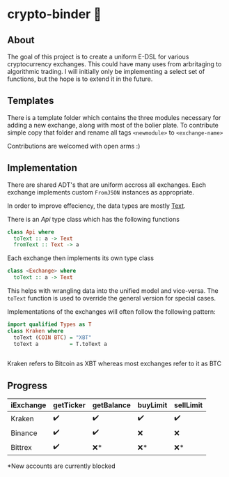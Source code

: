 # crypto-binder 🤑

## About
The goal of this project is to create a uniform E-DSL for various cryptocurrency exchanges. This could have many uses from arbritaging to algorithmic trading. I will initially only be implementing a select set of functions, but the hope is to extend it in the future.

## Templates

There is a template folder which contains the three modules necessary for adding a new exchange, along with most of the bolier plate. To contribute simple copy that folder and rename all tags
`<newmodule>` to `<exchange-name>`

Contributions are welcomed with open arms :)

## Implementation
There are shared ADT's that are uniform accross all exchanges. Each exchange implements custom `FromJSON` instances as appropriate.

In order to improve effeciency, the data types are mostly [Text](http://sorryiwillinsertalinkatsomestage.com).

There is an *Api* type class which has the following functions
```Haskell
class Api where
  toText :: a -> Text
  fromText :: Text -> a
```

Each exchange then implements its own type class
```Haskell
class <Exchange> where
  toText :: a -> Text
```
This helps with wrangling data into the unified model and vice-versa. The `toText` function is used to override the general version for special cases. 

Implementations of the exchanges will often follow the following pattern:
```Haskell
import qualified Types as T
class Kraken where
  toText (COIN BTC) = "XBT"
  toText a          = T.toText a
  
```
Kraken refers to Bitcoin as XBT whereas most exchanges refer to it as BTC


## Progress

iExchange | getTicker | getBalance | buyLimit | sellLimit 
---|---|---|---|---
Kraken | :heavy_check_mark: | :heavy_check_mark: | :heavy_check_mark: | :heavy_check_mark:
Binance | :heavy_check_mark: | :heavy_check_mark: | :x: | :x:
Bittrex | :heavy_check_mark: | :x:* | :x:* | :x:*

*New accounts are currently blocked 
